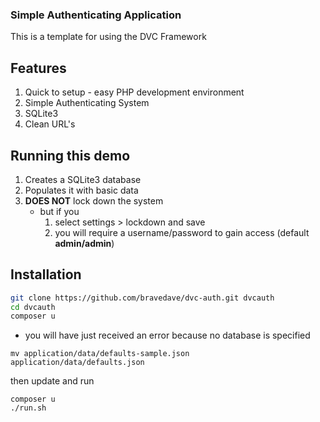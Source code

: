 ### Simple Authenticating Application

This is a template for using the DVC Framework

## Features
1. Quick to setup - easy PHP development environment
1. Simple Authenticating System
1. SQLite3
1. Clean URL's

## Running this demo
1. Creates a SQLite3 database
2. Populates it with basic data
3. **DOES NOT** lock down the system
   * but if you
     1. select settings > lockdown and save
     2. you will require a username/password to gain access (default **admin/admin**)


## Installation

```bash
git clone https://github.com/bravedave/dvc-auth.git dvcauth
cd dvcauth
composer u
```

* you will have just received an error because no database is specified

```
mv application/data/defaults-sample.json application/data/defaults.json
```

then update and run
```
composer u
./run.sh
```